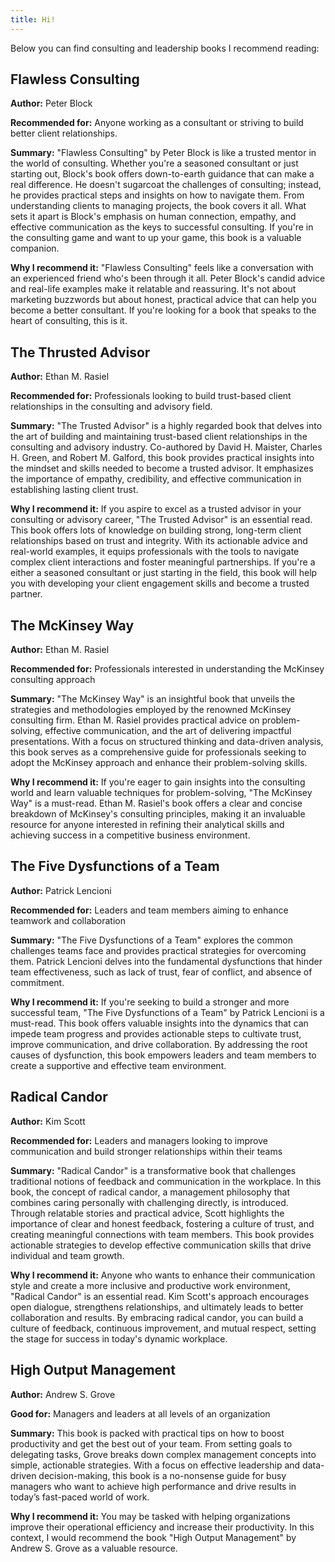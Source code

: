```yaml
---
title: Hi!
---
```




Below you can find consulting and leadership books I recommend reading:

## Flawless Consulting

**Author:** Peter Block

**Recommended for:** Anyone working as a consultant or striving to build better client relationships.

**Summary:** "Flawless Consulting" by Peter Block is like a trusted mentor in the world of consulting. Whether you're a seasoned consultant or just starting out, Block's book offers down-to-earth guidance that can make a real difference. He doesn't sugarcoat the challenges of consulting; instead, he provides practical steps and insights on how to navigate them. From understanding clients to managing projects, the book covers it all. What sets it apart is Block's emphasis on human connection, empathy, and effective communication as the keys to successful consulting. If you're in the consulting game and want to up your game, this book is a valuable companion.

**Why I recommend it:** "Flawless Consulting" feels like a conversation with an experienced friend who's been through it all. Peter Block's candid advice and real-life examples make it relatable and reassuring. It's not about marketing buzzwords but about honest, practical advice that can help you become a better consultant. If you're looking for a book that speaks to the heart of consulting, this is it.

## The Thrusted Advisor

**Author:** Ethan M. Rasiel

**Recommended for:** Professionals looking to build trust-based client relationships in the consulting and advisory field.

**Summary:** "The Trusted Advisor" is a highly regarded book that delves into the art of building and maintaining trust-based client relationships in the consulting and advisory industry. Co-authored by David H. Maister, Charles H. Green, and Robert M. Galford, this book provides practical insights into the mindset and skills needed to become a trusted advisor. It emphasizes the importance of empathy, credibility, and effective communication in establishing lasting client trust.

**Why I recommend it:** If you aspire to excel as a trusted advisor in your consulting or advisory career, "The Trusted Advisor" is an essential read. This book offers lots of knowledge on building strong, long-term client relationships based on trust and integrity. With its actionable advice and real-world examples, it equips professionals with the tools to navigate complex client interactions and foster meaningful partnerships. If you're a either a seasoned consultant or just starting in the field, this book will help you with developing your client engagement skills and become a trusted partner.


## The McKinsey Way

**Author:** Ethan M. Rasiel

**Recommended for:** Professionals interested in understanding the McKinsey consulting approach

**Summary:** "The McKinsey Way" is an insightful book that unveils the strategies and methodologies employed by the renowned McKinsey consulting firm. Ethan M. Rasiel provides practical advice on problem-solving, effective communication, and the art of delivering impactful presentations. With a focus on structured thinking and data-driven analysis, this book serves as a comprehensive guide for professionals seeking to adopt the McKinsey approach and enhance their problem-solving skills.

**Why I recommend it:** If you're eager to gain insights into the consulting world and learn valuable techniques for problem-solving, "The McKinsey Way" is a must-read. Ethan M. Rasiel's book offers a clear and concise breakdown of McKinsey's consulting principles, making it an invaluable resource for anyone interested in refining their analytical skills and achieving success in a competitive business environment.


## The Five Dysfunctions of a Team

**Author:** Patrick Lencioni

**Recommended for:** Leaders and team members aiming to enhance teamwork and collaboration

**Summary:** "The Five Dysfunctions of a Team" explores the common challenges teams face and provides practical strategies for overcoming them. Patrick Lencioni delves into the fundamental dysfunctions that hinder team effectiveness, such as lack of trust, fear of conflict, and absence of commitment.

**Why I recommend it:** If you're seeking to build a stronger and more successful team, "The Five Dysfunctions of a Team" by Patrick Lencioni is a must-read. This book offers valuable insights into the dynamics that can impede team progress and provides actionable steps to cultivate trust, improve communication, and drive collaboration. By addressing the root causes of dysfunction, this book empowers leaders and team members to create a supportive and effective team environment.



## Radical Candor

**Author:** Kim Scott

**Recommended for:** Leaders and managers looking to improve communication and build stronger relationships within their teams

**Summary:** "Radical Candor" is a transformative book that challenges traditional notions of feedback and communication in the workplace. In this book, the concept of radical candor, a management philosophy that combines caring personally with challenging directly, is introduced. Through relatable stories and practical advice, Scott highlights the importance of clear and honest feedback, fostering a culture of trust, and creating meaningful connections with team members. This book provides actionable strategies to develop effective communication skills that drive individual and team growth.

**Why I recommend it:** Anyone who wants to enhance their communication style and create a more inclusive and productive work environment, "Radical Candor" is an essential read. Kim Scott's approach encourages open dialogue, strengthens relationships, and ultimately leads to better collaboration and results. By embracing radical candor, you can build a culture of feedback, continuous improvement, and mutual respect, setting the stage for success in today's dynamic workplace.



## High Output Management

**Author:** Andrew S. Grove

**Good for:** Managers and leaders at all levels of an organization

**Summary:** This book is packed with practical tips on how to boost productivity and get the best out of your team. From setting goals to delegating tasks, Grove breaks down complex management concepts into simple, actionable strategies. With a focus on effective leadership and data-driven decision-making, this book is a no-nonsense guide for busy managers who want to achieve high performance and drive results in today’s fast-paced world of work.

**Why I recommend it:** You may be tasked with helping organizations improve their operational efficiency and increase their productivity. In this context, I would recommend the book "High Output Management" by Andrew S. Grove as a valuable resource.